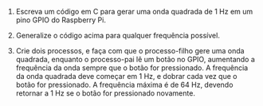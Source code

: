 1. Escreva um código em C para gerar uma onda quadrada de 1 Hz em um pino GPIO do Raspberry Pi.



2. Generalize o código acima para qualquer frequência possível.

3. Crie dois processos, e faça com que o processo-filho gere uma onda quadrada, enquanto o processo-pai lê um botão no GPIO, 
aumentando a frequência da onda sempre que o botão for pressionado. A frequência da onda quadrada deve começar em 1 Hz, e 
dobrar cada vez que o botão for pressionado. A frequência máxima é de 64 Hz, devendo retornar a 1 Hz se o botão for pressionado novamente.
